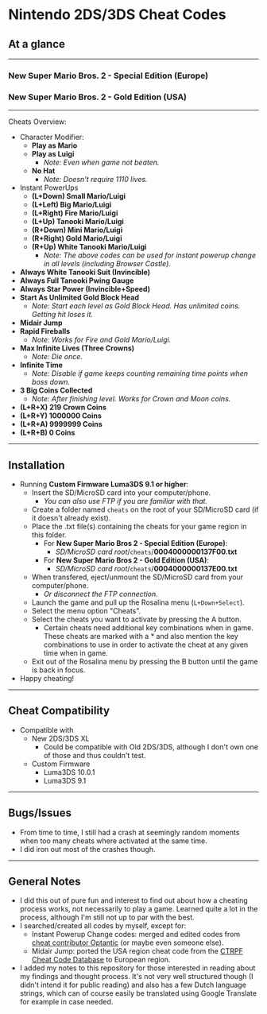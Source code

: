 # Nintendo 2DS/3DS Cheat Codes

## At a glance

**************************************************
### New Super Mario Bros. 2 - Special Edition (Europe)
### New Super Mario Bros. 2 - Gold Edition (USA)
**************************************************

Cheats Overview:
- Character Modifier:
	- **Play as Mario**
	- **Play as Luigi**
		- *Note: Even when game not beaten.*
	- **No Hat**
		- *Note: Doesn't require 1110 lives.*
- Instant PowerUps
	- **(L+Down) Small Mario/Luigi**
	- **(L+Left) Big Mario/Luigi**
	- **(L+Right) Fire Mario/Luigi**
	- **(L+Up) Tanooki Mario/Luigi**
	- **(R+Down) Mini Mario/Luigi**
	- **(R+Right) Gold Mario/Luigi**
	- **(R+Up) White Tanooki Mario/Luigi**
	  - *Note: The above codes can be used for instant powerup change in all levels (including Browser Castle).*
- **Always White Tanooki Suit (Invincible)**
- **Always Full Tanooki Pwing Gauge**
- **Always Star Power (Invincible+Speed)**
- **Start As Unlimited Gold Block Head**
  - *Note: Start each level as Gold Block Head. Has unlimited coins. Getting hit loses it.*
- **Midair Jump**
- **Rapid Fireballs**
  - *Note: Works for Fire and Gold Mario/Luigi.*
- **Max Infinite Lives (Three Crowns)**
  - *Note: Die once.*
- **Infinite Time**
  - *Note: Disable if game keeps counting remaining time points when boss down.*
- **3 Big Coins Collected**
  - *Note: After finishing level. Works for Crown and Moon coins.*
- **(L+R+X) 219 Crown Coins**
- **(L+R+Y) 1000000 Coins**
- **(L+R+A) 9999999 Coins**
- **(L+R+B) 0 Coins**

**************************************************

## Installation
- Running **Custom Firmware Luma3DS 9.1 or higher**:
  - Insert the SD/MicroSD card into your computer/phone.
    - *You can also use FTP if you are familiar with that.*
  - Create a folder named `cheats` on the root of your SD/MicroSD card (if it doesn't already exist).
  - Place the .txt file(s) containing the cheats for your game region in this folder.
    - For **New Super Mario Bros 2 - Special Edition (Europe)**:
      - *SD/MicroSD card root*/`cheats`/**0004000000137F00.txt**
    - For **New Super Mario Bros 2 - Gold Edition (USA)**:
      - *SD/MicroSD card root*/`cheats`/**0004000000137E00.txt**
  - When transfered, eject/unmount the SD/MicroSD card from your computer/phone.
    - *Or disconnect the FTP connection.*
  - Launch the game and pull up the Rosalina menu (`L+Down+Select`).
  - Select the menu option "Cheats".
  - Select the cheats you want to activate by pressing the A button.
    - Certain cheats need additional key combinations when in game. These cheats are marked with a * and also mention the key combinations to use in order to activate the cheat at any given time when in game.
  - Exit out of the Rosalina menu by pressing the B button until the game is back in focus.
- Happy cheating!
  
**************************************************

## Cheat Compatibility
- Compatible with
  - New 2DS/3DS XL
    - Could be compatible with Old 2DS/3DS, although I don't own one of those and thus couldn't test.
  - Custom Firmware
    - Luma3DS 10.0.1
    - Luma3DS 9.1
    
**************************************************

## Bugs/Issues
- From time to time, I still had a crash at seemingly random moments when too many cheats where activated at the same time.
- I did iron out most of the crashes though.
    
**************************************************

## General Notes
- I did this out of pure fun and interest to find out about how a cheating process works, not necessarily to play a game.
Learned quite a lot in the process, although I'm still not up to par with the best.
- I searched/created all codes by myself, except for:
  - Instant Powerup Change codes: merged and edited codes from [cheat contributor Optantic](https://www.max-cheats.com/view.php?ItemID=196) (or maybe even someone else).
  - Midair Jump: ported the USA region cheat code from the [CTRPF Cheat Code Database](https://github.com/JourneyOver/CTRPF-AR-CHEAT-CODES/blob/master/Cheats/New%20Super%20Mario%20Bros.%202%20(Gold%20Edition)%20(USA)/0004000000137E00.txt) to European region.
-  I added my notes to this repository for those interested in reading about my findings and thought process. It's not very well structured though (I didn't intend it for public reading) and also has a few Dutch language strings, which can of course easily be translated using Google Translate for example in case needed.
